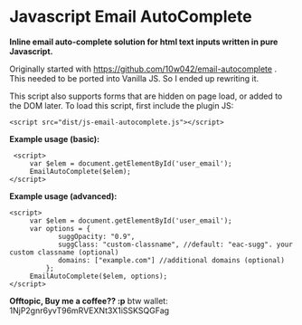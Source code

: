# Javascript Email AutoComplete
**Inline email auto-complete solution for html text inputs written in pure Javascript.**

Originally started with https://github.com/10w042/email-autocomplete . This needed to be ported into Vanilla JS. So I ended up rewriting it.

This script also supports forms that are hidden on page load, or added to the DOM later. To load this script, first include the plugin JS:


	<script src="dist/js-email-autocomplete.js"></script>


**Example usage (basic):**

     <script>
    	 var $elem = document.getElementById('user_email');
    	 EmailAutoComplete($elem);
    </script>

**Example usage (advanced):**

    <script>
    	 var $elem = document.getElementById('user_email');
    	 var options = {
				suggOpacity: "0.9",
				suggClass: "custom-classname", //default: "eac-sugg". your custom classname (optional)
				domains: ["example.com"] //additional domains (optional)
			 };
    	 EmailAutoComplete($elem, options);
    </script>


**Offtopic, Buy me a coffee?? :p**
btw wallet: 1NjP2gnr6yvT96mRVEXNt3X1iSSKSQGFag
